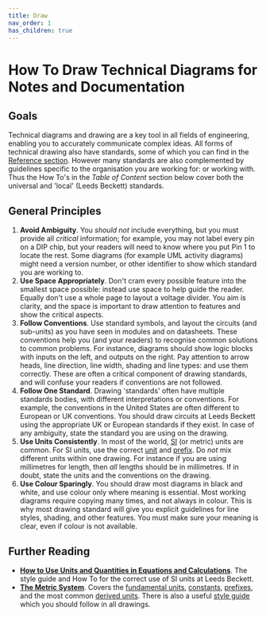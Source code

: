 ```yaml
---
title: Draw
nav_order: 1
has_children: true
---
```


# How To Draw Technical Diagrams for Notes and Documentation

## Goals

Technical diagrams and drawing are a key tool in all fields of engineering, enabling you to accurately communicate complex ideas. All forms of technical drawing also have standards, some of which you can find in the [Reference section](). However many standards are also complemented by guidelines specific to the organisation you are working for: or working with. Thus the How To's in the _Table of Content_ section below cover both the universal and 'local' (Leeds Beckett) standards.

## General Principles

1. **Avoid Ambiguity**. You _should not_ include everything, but  you must provide all _critical_ information; for example, you may not label every pin on a DIP chip, but your readers will need to know where you put Pin 1 to locate the rest. Some diagrams (for example UML activity diagrams) might need a version number, or other identifier to show which standard you are working to.
2. **Use Space Appropriately**. Don't cram every possible feature into the smallest space possible: instead use space to help guide the reader. Equally don't use a whole page to layout a voltage divider. You aim is clarity, and the space is important to draw attention to features and show the critical aspects.
3. **Follow Conventions**. Use standard symbols, and layout the circuits (and sub-units) as you have seen in modules and on datasheets. These conventions help you (and your readers) to recognise common solutions to common problems. For instance, diagrams should show logic blocks with inputs on the left, and outputs on the right. Pay attention to arrow heads, line direction, line width, shading and line types: and use them correctly. These are often a critical component of drawing standards, and will confuse your readers if conventions are not followed.
4. **Follow One Standard**. Drawing 'standards' often have multiple standards bodies, with different interpretations or conventions. For example, the conventions in the United States are often different to European or UK conventions. You should draw circuits at Leeds Beckett using the appropriate UK or European standards if they exist. In case of any ambiguity, state the standard you are using on the drawing.
5. **Use Units Consistently**. In most of the world, [SI](https://metricsystem.net) (or metric) units are common. For SI units, use the correct [unit](https://metricsystem.net/derived-units/special-names) and [prefix](https://metricsystem.net/prefixes/). Do _not_ mix different units within one drawing. For instance if you are using millimetres for length, then _all_ lengths should be in millimetres. If in doubt, state the units and the conventions on the drawing. 
6. **Use Colour Sparingly**. You should draw most diagrams in black and white, and use colour only where meaning is essential. Most working diagrams require copying many times, and not always in colour. This is why most drawing standard will give you explicit guidelines for line styles, shading, and other features. You must make sure your meaning is clear, even if colour is not available.

## Further Reading

- [**How to Use Units and Quantities in Equations and Calculations**](/howto/write/units.html). The style guide and How To for the correct use of SI units at Leeds Beckett.
- [**The Metric System**](https://metricsystem.net). Covers the [fundamental units](https://metricsystem.net/si/base-units), [constants](https://metricsystem.net/si/defining-constants), [prefixes](https://metricsystem.net/prefixes/), and the most common [derived units](https://metricsystem.net/derived-units/special-names). There is also a useful [style guide](https://metricsystem.net/style-guide) which you should follow in all drawings.

